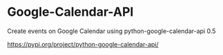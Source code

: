 # Google-Calendar-API

Create events on Google Calendar using python-google-calendar-api 0.5 

https://pypi.org/project/python-google-calendar-api/

